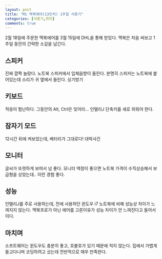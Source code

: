 ```yaml
---
layout: post
title: "M1 맥북에어(13인치) 1주일 사용기"
categories: [사용기,취미]
comments: true
---
```


2월 18일에 주문한 맥북에어를 3월 15일에 DHL을 통해 받았다. 맥북은 처음 써보고 1주일 동안의 간략한 소감을 남긴다.

## 스피커

진짜 깜짝 놀랐다. 노트북 스피커에서 입체음향이 들린다. 분명히 스피커는 노트북에 붙어있는데 소리가 귀 옆에서 들린다. 싱기방기

## 키보드

적응이 험난하다. 그동안의 Alt, Ctrl은 잊어라... 인텔리J 단축키를 새로 외워야 한다.

## 잠자기 모드

12시간 뒤에 켜보았는데, 배터리가 그대로다! 대박사건

## 모니터

글씨가 또렷하게 보여서 넘 좋다. 모니터 액정이 좋으면 노트북 가격이 수직상승해서 보급형을 샀었는데.. 이런 경험 좋다.

## 성능

인텔리J를 주로 사용하는데, 전에 사용하던 윈도우 i7 노트북에 비해 성능상 차이가 느껴지지 않는다. 맥북프로가 아닌 에어를 고른이유가 성능 차이가 안 느껴진다고 들어서이다.

## 마치며

소프트웨어는 윈도우도 충분히 좋고, 호불호가 있기 때문에 적지 않는다. 집에서 가볍게 들고다니며 코딩하려고 샀는데 전반적으로 매우 만족한다.
